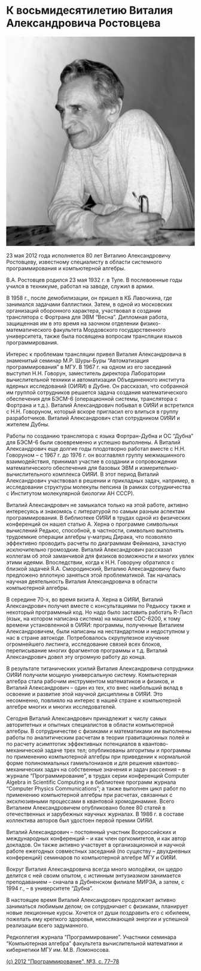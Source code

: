 
# К восьмидесятилетию Виталия Александровича Ростовцева

![](images/Rostovtsev-2012.png)

23 мая 2012 года исполняется 80 лет Виталию Александровичу
Ростовцеву, известному специалисту в области системного
программирования и компьютерной алгебры.

В.А. Ростовцев родился 23 мая 1932 г. в Туле. В послевоенные
годы учился в техникуме, работал на заводе, служил в армии.

В 1958 г., после демобилизации, он пришел в КБ Лавочкина, где
занимался задачами баллистики. Затем, в одной из московских
организаций оборонного характера, участвовал в создании
транслятора с Фортрана для ЭВМ “Весна”. Дипломная работа,
защищенная им в это время на заочном отделении
физико-математического факультета Мордовского государственного
университета, также была посвящена вопросам трансляции языков
программирования.

Интерес к проблемам трансляции привел Виталия Александровича в
знаменитый семинар М.Р. Шуры-Буры “Автоматизация
программирования” в МГУ. В 1967 г. на одном из его заседаний
выступил Н.Н. Говорун, заместитель директора Лаборатории
вычислительной техники и автоматизации Объединенного института
ядерных исследований (ОИЯИ) в Дубне. Он рассказал, что
собранной им группой сотрудников решается задача создания
математического обеспечения для БЭСМ-6 (операционной системы,
транслятора с Фортрана и т.д.). Виталий Александрович побывал в
ОИЯИ и встретился с Н.Н. Говоруном, который вскоре пригласил
его влиться в группу разработчиков. Виталий Александрович стал
сотрудником ОИЯИ и жителем Дубны.

Работы по созданию транслятора с языка Фортран-Дубна и ОС
“Дубна” для БЭСМ-6 были своевременно и успешно выполнены. А
Виталий Александрович еще долгие годы плодотворно работал
вместе с Н.Н. Говоруном – c 1967 г. до 1976 г. он возглавлял
группу межмашинного взаимодействия, принимал участие в создании
и сопровождении математического обеспечения для базовых ЭВМ и
измерительно-вычислительного комплекса ОИЯИ. В этот период
Виталий Александрович участвовал в решении и прикладных задач,
например, в исследовании структуры молекулы пепсина (в рамках
сотрудничества с Институтом молекулярной биологии АН СССР).

Виталий Александрович не замыкался только на этой работе,
активно интересуясь и знакомясь с литературой по самым разным
аспектам программирования. В библиотеке ОИЯИ в трудах одной из
физических конференций он нашел статью А. Херна о программе
символьных вычислений Редьюс, способной, в частности, символьно
выполнять трудоемкие операции алгебры γ-матриц Дирака, что
позволяло эффективно проводить расчеты по диаграммам Фейнмана,
зачастую исключительно громоздкие. Виталий Александрович
рассказал коллегам об этой заманчивой для физиков возможности и
многих увлек этими идеями. Впоследствии, когда к Н.Н. Говоруну
обратился с близкой задачей Я.А. Смородинский, Виталию
Александровичу было предложено вплотную заняться этой
проблематикой. Так началась научная деятельность Виталия
Александровича в области компьютерной алгебры.

В середине 70-х, во время визита А. Херна в ОИЯИ, Виталий
Александрович получил вместе с консультациями по Редьюсу также
и некоторый программный код. Но надо было заставить работать
R-Лисп (язык, на котором написана система) на машине CDC-6200,
к тому времени установленной в ОИЯИ: программы, полученные
Виталием Александровичем, были написаны на нестандартном и
недоступном у нас в стране автокоде. Потребовалось скрупулезное
изучение огромнейшего листинга, исследование связей всех
блоков, переписывание многих фрагментов программы и т.д.
Виталий Александрович довел эту огромную работу до конца.

В результате титанических усилий Виталия Александровича
сотрудники ОИЯИ получили мощную универсальную систему.
Компьютерная алгебра стала рабочим инструментом математиков и
физиков, и Виталий Александрович – один из тех, кто внес
наибольший вклад в освоение и развитие этой научной дисциплины
в ОИЯИ. Это несомненно, повлияло на интерес в нашей стране к
компьютерной алгебре многих и многих исследователей.

Сегодня Виталий Александрович принадлежит к числу самых
авторитетных и опытных специалистов в области компьютерной
алгебры. В сотрудничестве с физиками и математиками им
выполнены работы по аналитическим расчетам в теории
гравитационных полей и по расчету асимптотик эффективных
потенциалов в квантово-механической задаче трех тел;
опубликованы алгоритмы и программы по применению компьютерной
алгебры при приведении к нормальной форме полиномиальных
гамильтонианов и для решения квантово-механических задач на
собственные значения и задач рассеяния – в журнале
“Программирование”, в трудах серии конференций Computer Algebra
in Scientific Computing и в библиотеке программ журнала
“Computer Physics Communications”; а также выполнен цикл работ
по применению компьютерной алгебры при расчетах, связанных с
эксклюзивными процессами в квантовой хромодинамике. Всего
Виталием Александровичем опубликовано более 80 статей в
отечественных и зарубежных научных журналах. В 1986 г. в
составе коллектива авторов был удостоен первой премии ОИЯИ.

Виталий Александрович – постоянный участник Всероссийских и
международных конференций – и как член оргкомитетов, и как
автор докладов. Он также активно участвует в организационной и
научной работе ежегодных совместных заседаний (по существу –
двухдневных конференций) семинаров по компьютерной алгебре МГУ
и ОИЯИ.

Вокруг Виталия Александровича всегда много молодёжи, он щедро
делится с ней своим опытом, с истинным энтузиазмом занимается
преподаванием – сначала в Дубненском филиале МИРЭА, а затем, c
1994 г., – в университете “Дубна”.

В настоящее время Виталий Александрович продолжает активно
заниматься любимым делом; он сотрудничает с физиками, планирует
новые лекционные курсы. Хочется от души поздравить его с
юбилеем, пожелать ему крепкого здоровья, неиссякающей энергии и
успешной реализации всего задуманного.

Редколлегия журнала “Программирование”. Участники семинара
“Компьютерная алгебра” факультета вычислительной математики и
кибернетики МГУ им. М.В. Ломоносова.

[(c) 2012 "Программирование", №3, с. 77–78](http://compalg.jinr.ru/CAGroup/Rostovtsev/Rostovtsev80.pdf)
